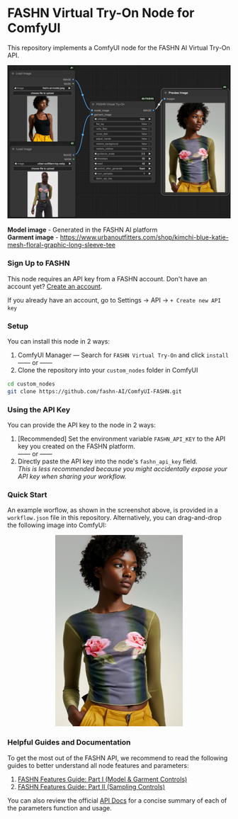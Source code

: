 # FASHN Virtual Try-On Node for ComfyUI

This repository implements a ComfyUI node for the FASHN AI Virtual Try-On API. 

<p align="center">
    <img src="screenshot.png" alt="workflow screenshot">
</p>

**Model image** - Generated in the FASHN AI platform <br> **Garment image** - https://www.urbanoutfitters.com/shop/kimchi-blue-katie-mesh-floral-graphic-long-sleeve-tee

### Sign Up to FASHN
This node requires an API key from a FASHN account.
Don't have an account yet? [Create an account](https://app.fashn.ai/).

If you already have an account, go to Settings → API → `+ Create new API key`

### Setup

You can install this node in 2 ways:
1. ComfyUI Manager — Search for `FASHN Virtual Try-On` and click `install` <br> —— or ——
2. Clone the repository into your `custom_nodes` folder in ComfyUI
```bash
cd custom_nodes
git clone https://github.com/fashn-AI/ComfyUI-FASHN.git
```

### Using the API Key

You can provide the API key to the node in 2 ways:

1. [Recommended] Set the environment variable `FASHN_API_KEY` to the API key you created on the FASHN platform. <br> —— or ——
2. Directly paste the API key into the node's `fashn_api_key` field. <br> *This is less recommended because you might accidentally expose your API key when sharing your workflow.*

### Quick Start

An example worflow, as shown in the screenshot above, is provided in a `workflow.json` file in this repository. Alternatively, you can drag-and-drop the following image into ComfyUI:

<p align="center">
    <img src="workflow.png" alt="workflow">
</p>

### Helpful Guides and Documentation

To get the most out of the FASHN API, we recommend to read the following guides to better understand all node features and parameters:
1. [FASHN Features Guide: Part I (Model & Garment Controls)](https://fashn.ai/blog/getting-the-best-virtual-try-on-results-part-i)
2. [FASHN Features Guide: Part II (Sampling Controls)](https://fashn.ai/blog/getting-the-best-virtual-try-on-results-part-ii)

You can also review the official [API Docs](https://docs.fashn.ai/) for a concise summary of each of the parameters function and usage.


